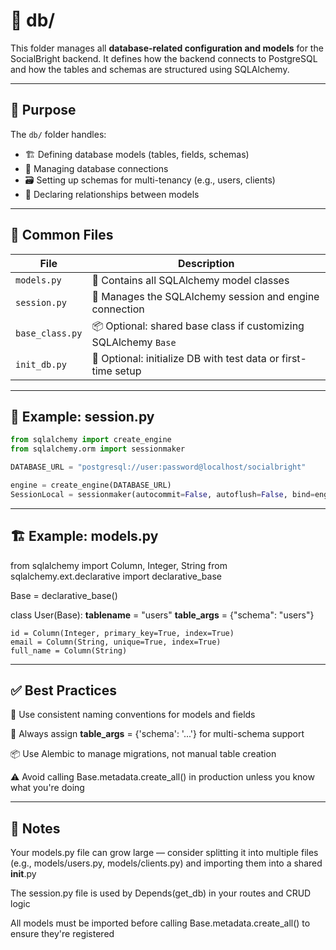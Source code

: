 # 📂 db/

This folder manages all **database-related configuration and models** for the SocialBright backend. It defines how the backend connects to PostgreSQL and how the tables and schemas are structured using SQLAlchemy.

---

## 🧩 Purpose

The `db/` folder handles:

- 🏗️ Defining database models (tables, fields, schemas)
- 🔌 Managing database connections
- 🗃️ Setting up schemas for multi-tenancy (e.g., users, clients)
- 🧬 Declaring relationships between models

---

## 📄 Common Files

| File               | Description                                                        |
|--------------------|--------------------------------------------------------------------|
| `models.py`        | 📘 Contains all SQLAlchemy model classes                           |
| `session.py`       | 🔌 Manages the SQLAlchemy session and engine connection            |
| `base_class.py`    | 📦 Optional: shared base class if customizing SQLAlchemy `Base`     |
| `init_db.py`       | 🧪 Optional: initialize DB with test data or first-time setup       |

---

## 🔌 Example: session.py

```python
from sqlalchemy import create_engine
from sqlalchemy.orm import sessionmaker

DATABASE_URL = "postgresql://user:password@localhost/socialbright"

engine = create_engine(DATABASE_URL)
SessionLocal = sessionmaker(autocommit=False, autoflush=False, bind=engine)
```
---

## 🏗️ Example: models.py

from sqlalchemy import Column, Integer, String
from sqlalchemy.ext.declarative import declarative_base

Base = declarative_base()

class User(Base):
    __tablename__ = "users"
    __table_args__ = {"schema": "users"}

    id = Column(Integer, primary_key=True, index=True)
    email = Column(String, unique=True, index=True)
    full_name = Column(String)

---

## ✅ Best Practices
🧹 Use consistent naming conventions for models and fields

🔐 Always assign __table_args__ = {'schema': '...'} for multi-schema support

📦 Use Alembic to manage migrations, not manual table creation

⚠️ Avoid calling Base.metadata.create_all() in production unless you know what you're doing

---

## 🧠 Notes

Your models.py file can grow large — consider splitting it into multiple files (e.g., models/users.py, models/clients.py) and importing them into a shared __init__.py

The session.py file is used by Depends(get_db) in your routes and CRUD logic

All models must be imported before calling Base.metadata.create_all() to ensure they're registered


